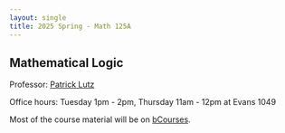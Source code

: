 ```yaml
---
layout: single
title: 2025 Spring - Math 125A
---
```



## Mathematical Logic

Professor: [Patrick Lutz](https://math.berkeley.edu/~pglutz/)

Office hours: Tuesday 1pm - 2pm, Thursday 11am - 12pm at Evans 1049

Most of the course material will be on [bCourses](https://bcourses.berkeley.edu/courses/1541166).
